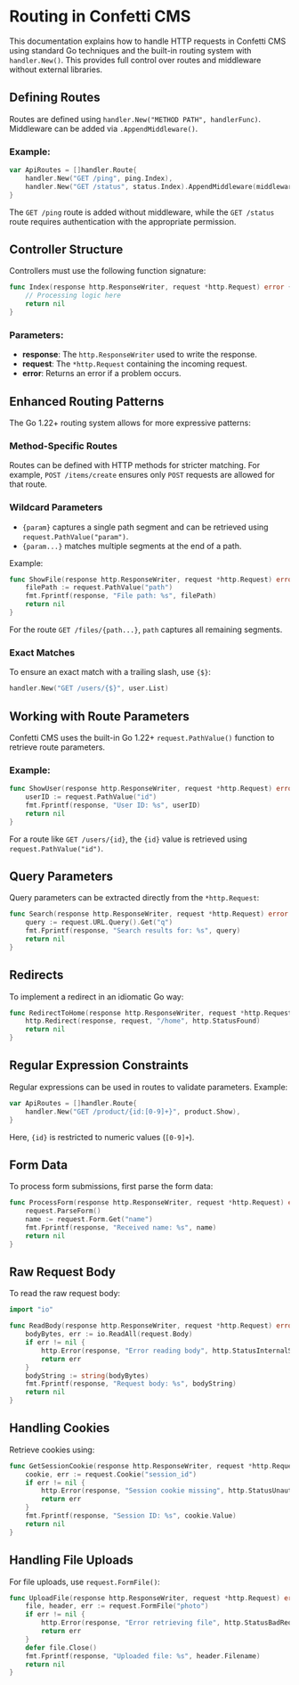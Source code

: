 # Routing in Confetti CMS

This documentation explains how to handle HTTP requests in Confetti CMS using standard Go techniques and the built-in routing system with `handler.New()`. This provides full control over routes and middleware without external libraries.

## Defining Routes

Routes are defined using `handler.New("METHOD PATH", handlerFunc)`. Middleware can be added via `.AppendMiddleware()`.

### Example:

```go
var ApiRoutes = []handler.Route{
	handler.New("GET /ping", ping.Index),
	handler.New("GET /status", status.Index).AppendMiddleware(middleware.AuthMiddleware{Permission: "Show status"}),
}
```

The `GET /ping` route is added without middleware, while the `GET /status` route requires authentication with the appropriate permission.

## Controller Structure

Controllers must use the following function signature:

```go
func Index(response http.ResponseWriter, request *http.Request) error {
    // Processing logic here
    return nil
}
```

### Parameters:
- **response**: The `http.ResponseWriter` used to write the response.
- **request**: The `*http.Request` containing the incoming request.
- **error**: Returns an error if a problem occurs.

## Enhanced Routing Patterns

The Go 1.22+ routing system allows for more expressive patterns:

### Method-Specific Routes

Routes can be defined with HTTP methods for stricter matching. For example, `POST /items/create` ensures only `POST` requests are allowed for that route.

### Wildcard Parameters

- `{param}` captures a single path segment and can be retrieved using `request.PathValue("param")`.
- `{param...}` matches multiple segments at the end of a path.

Example:

```go
func ShowFile(response http.ResponseWriter, request *http.Request) error {
    filePath := request.PathValue("path")
    fmt.Fprintf(response, "File path: %s", filePath)
    return nil
}
```

For the route `GET /files/{path...}`, `path` captures all remaining segments.

### Exact Matches

To ensure an exact match with a trailing slash, use `{$}`:

```go
handler.New("GET /users/{$}", user.List)
```

## Working with Route Parameters

Confetti CMS uses the built-in Go 1.22+ `request.PathValue()` function to retrieve route parameters.

### Example:

```go
func ShowUser(response http.ResponseWriter, request *http.Request) error {
    userID := request.PathValue("id")
    fmt.Fprintf(response, "User ID: %s", userID)
    return nil
}
```

For a route like `GET /users/{id}`, the `{id}` value is retrieved using `request.PathValue("id")`.

## Query Parameters

Query parameters can be extracted directly from the `*http.Request`:

```go
func Search(response http.ResponseWriter, request *http.Request) error {
    query := request.URL.Query().Get("q")
    fmt.Fprintf(response, "Search results for: %s", query)
    return nil
}
```

## Redirects

To implement a redirect in an idiomatic Go way:

```go
func RedirectToHome(response http.ResponseWriter, request *http.Request) error {
    http.Redirect(response, request, "/home", http.StatusFound)
    return nil
}
```

## Regular Expression Constraints

Regular expressions can be used in routes to validate parameters. Example:

```go
var ApiRoutes = []handler.Route{
    handler.New("GET /product/{id:[0-9]+}", product.Show),
}
```

Here, `{id}` is restricted to numeric values (`[0-9]+`).

## Form Data

To process form submissions, first parse the form data:

```go
func ProcessForm(response http.ResponseWriter, request *http.Request) error {
    request.ParseForm()
    name := request.Form.Get("name")
    fmt.Fprintf(response, "Received name: %s", name)
    return nil
}
```

## Raw Request Body

To read the raw request body:

```go
import "io"

func ReadBody(response http.ResponseWriter, request *http.Request) error {
    bodyBytes, err := io.ReadAll(request.Body)
    if err != nil {
        http.Error(response, "Error reading body", http.StatusInternalServerError)
        return err
    }
    bodyString := string(bodyBytes)
    fmt.Fprintf(response, "Request body: %s", bodyString)
    return nil
}
```

## Handling Cookies

Retrieve cookies using:

```go
func GetSessionCookie(response http.ResponseWriter, request *http.Request) error {
    cookie, err := request.Cookie("session_id")
    if err != nil {
        http.Error(response, "Session cookie missing", http.StatusUnauthorized)
        return err
    }
    fmt.Fprintf(response, "Session ID: %s", cookie.Value)
    return nil
}
```

## Handling File Uploads

For file uploads, use `request.FormFile()`:

```go
func UploadFile(response http.ResponseWriter, request *http.Request) error {
    file, header, err := request.FormFile("photo")
    if err != nil {
        http.Error(response, "Error retrieving file", http.StatusBadRequest)
        return err
    }
    defer file.Close()
    fmt.Fprintf(response, "Uploaded file: %s", header.Filename)
    return nil
}
```
